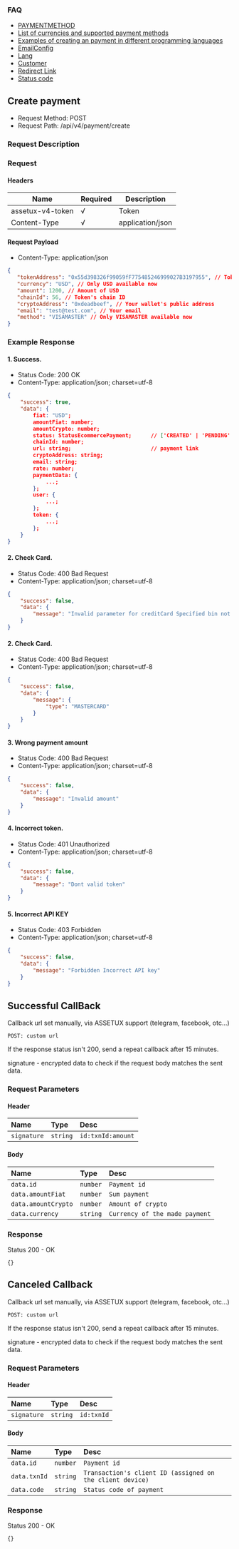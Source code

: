 ### FAQ
- [PAYMENTMETHOD](PAYMENT_INFO.md#paymentmethod)
- [List of currencies and supported payment methods](PAYMENT_INFO.md#paymentmethod)
- [Examples of creating an payment in different programming languages](PAYMENT_CREATE_EXAMPLE.md)
- [EmailConfig](PAYMENT_INFO.md#email-config)
- [Lang](PAYMENT_INFO.md#language)
- [Customer](PAYMENT_INFO.md#customer)
- [Redirect Link](PAYMENT_INFO.md#redirect-link)
- [Status code](PAYMENT_INFO.md#status-code)

## Create payment
 - Request Method: POST
 - Request Path: /api/v4/payment/create

### Request Description

### Request

#### Headers

| Name            | Required | Description
|-----------------|----------|-----------------
| assetux-v4-token | √        | Token
| Content-Type    | √        | application/json


#### Request Payload

 - Content-Type: application/json


```json
{
   "tokenAddress": "0x55d398326f99059fF775485246999027B3197955", // Token's address in blockchain
   "currency": "USD", // Only USD available now
   "amount": 1200, // Amount of USD
   "chainId": 56, // Token's chain ID
   "cryptoAddress": "0xdeadbeef", // Your wallet's public address
   "email": "test@test.com", // Your email
   "method": "VISAMASTER" // Only VISAMASTER available now
}
```

### Example Response

#### 1. Success.

 - Status Code: 200 OK
 - Content-Type: application/json; charset=utf-8


```json
{
    "success": true,
    "data": {
        fiat: "USD";
        amountFiat: number;
        amountCrypto: number;
        status: StatusEcommercePayment;      // ['CREATED' | 'PENDING' | 'EXPIRED' | 'COMPLETE' | 'ERROR']
        chainId: number;
        url: string;                         // payment link
        cryptoAddress: string;
        email: string;
        rate: number;
        paymentData: {
            ...;
        };
        user: {
            ...;
        };
        token: {
            ...;
        };
    }
}
```
#### 2. Check Card.

 - Status Code: 400 Bad Request
 - Content-Type: application/json; charset=utf-8


```json
{
    "success": false,
    "data": {
        "message": "Invalid parameter for creditCard Specified bin not found"
    }
}
```

#### 2. Check Card.

 - Status Code: 400 Bad Request
 - Content-Type: application/json; charset=utf-8


```json
{
    "success": false,
    "data": {
        "message": {
            "type": "MASTERCARD"
        }
    }
}
```

#### 3. Wrong payment amount

 - Status Code: 400 Bad Request
 - Content-Type: application/json; charset=utf-8


```json
{
    "success": false,
    "data": {
        "message": "Invalid amount"
    }
}
```

#### 4. Incorrect token.

 - Status Code: 401 Unauthorized
 - Content-Type: application/json; charset=utf-8


```json
{
    "success": false,
    "data": {
        "message": "Dont valid token"
    }
}
```
#### 5. Incorrect API KEY

 - Status Code: 403 Forbidden
 - Content-Type: application/json; charset=utf-8

```json
{
    "success": false,
    "data": {
        "message": "Forbidden Incorrect API key"
    }
}
```

## Successful CallBack
Callback url set manually, via ASSETUX support (telegram, facebook, otc...)

```
POST: custom url
```
If the response status isn't 200, send a repeat callback after 15 minutes.

signature - encrypted data to check if the request body matches the sent data.

### Request Parameters
#### Header
| Name | Type | Desc |
| :------ | :------ | :------ |
| `signature` | `string` | `id:txnId:amount`
#### Body
| Name | Type | Desc |
| :------ | :------ | :------ |
| `data.id` | `number` | `Payment id`
| `data.amountFiat` | `number` | `Sum payment`
| `data.amountCrypto` | `number` | `Amount of crypto`
| `data.currency` | `string` | `Currency of the made payment`

### Response
Status 200 - OK
```
{}
```

## Canceled Callback
Callback url set manually, via ASSETUX support (telegram, facebook, otc...)

```
POST: custom url
```
If the response status isn't 200, send a repeat callback after 15 minutes.

signature - encrypted data to check if the request body matches the sent data.

### Request Parameters
#### Header
| Name | Type | Desc |
| :------ | :------ | :------ |
| `signature` | `string` | `id:txnId`
#### Body
| Name | Type | Desc |
| :------ | :------ | :------ |
| `data.id` | `number` | `Payment id`
| `data.txnId` | `string` | `Transaction's client ID (assigned on the client device)`
| `data.code` | `string` | `Status code of payment`

### Response
Status 200 - OK
```
{}
```
